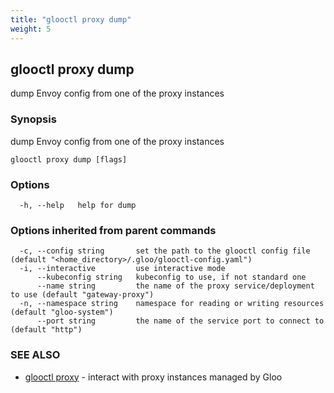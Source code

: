 ```yaml
---
title: "glooctl proxy dump"
weight: 5
---
```

## glooctl proxy dump

dump Envoy config from one of the proxy instances

### Synopsis

dump Envoy config from one of the proxy instances

```
glooctl proxy dump [flags]
```

### Options

```
  -h, --help   help for dump
```

### Options inherited from parent commands

```
  -c, --config string       set the path to the glooctl config file (default "<home_directory>/.gloo/glooctl-config.yaml")
  -i, --interactive         use interactive mode
      --kubeconfig string   kubeconfig to use, if not standard one
      --name string         the name of the proxy service/deployment to use (default "gateway-proxy")
  -n, --namespace string    namespace for reading or writing resources (default "gloo-system")
      --port string         the name of the service port to connect to (default "http")
```

### SEE ALSO

* [glooctl proxy](../glooctl_proxy)	 - interact with proxy instances managed by Gloo

